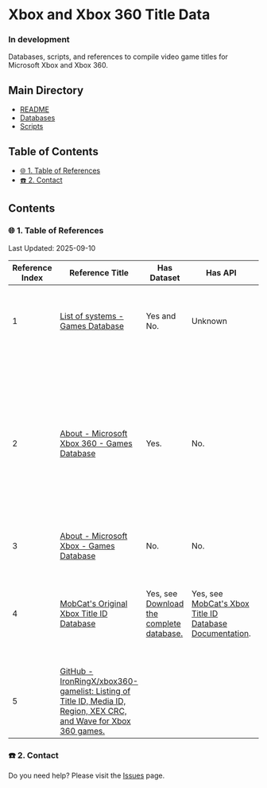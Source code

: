 # Xbox and Xbox 360 Title Data

### In development

Databases, scripts, and references to compile video game titles for Microsoft Xbox and Xbox 360.

## Main Directory

- [README](./README.md)
- [Databases](./databases/README.md)
- [Scripts](./docs/getting-started/README.md)

## Table of Contents

- [🌐 1. Table of References](#-1-table-of-references)
- [☎️ 2. Contact](#-2-contact)

## Contents

### 🌐 1. Table of References
Last Updated: 2025-09-10

| Reference Index | Reference Title | Has Dataset | Has API | Notes | Last Updated |
| - | - | - | - | - | - |
| 1 | [List of systems - Games Database](https://www.gamesdatabase.org/systems) | Yes and No. | Unknown | Presence of **Dataset**(s) depend on the video game system. | Unknown |
| 2 | [About - Microsoft Xbox 360 - Games Database](https://www.gamesdatabase.org/system-microsoft_xbox_360) | Yes. | No.  | Xbox 360 retail and XBLA games:<br>1. [Microsoft Xbox 360 games list with Title ID](https://www.gamesdatabase.org/xbox_360_games_list_with_title_ids)<br>2. [Microsoft Xbox Live Arcade games list with Title ID](https://www.gamesdatabase.org/xbox_live_arcade_games_list_with_title_ids) | Unknown |
| 3 | [About - Microsoft Xbox - Games Database](https://www.gamesdatabase.org/system-microsoft_xbox) | No. | No. | Original Xbox | Unknown |
| 4 | [MobCat's Original Xbox Title ID Database](https://www.mobcat.zip/XboxIDs/)   | Yes, see [Download the complete database.](https://www.mobcat.zip/XboxIDs/titleIDs.db) | Yes, see [MobCat's Xbox Title ID Database Documentation](https://www.mobcat.zip/XboxIDs/documentation/?id=2). | Original Xbox.<br><br>Cover scans and box art: [Original Xbox Cover scans](https://www.mobcat.zip/XboxIDs/CoverFlow.php)  | 2025-08-30 |
| 5 | [GitHub - IronRingX/xbox360-gamelist: Listing of Title ID, Media ID, Region, XEX CRC, and Wave for Xbox 360 games.](https://github.com/IronRingX/xbox360-gamelist) |  |  |  | 2023-04-19   |

### ☎️ 2. Contact

Do you need help? Please visit the [Issues][21] page.

[21]: https://github.com/portellam/xbox-and-xbox-360-title-data/issues
